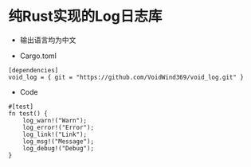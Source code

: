 # 纯Rust实现的Log日志库

* 输出语言均为中文

* Cargo.toml
```
[dependencies]
void_log = { git = "https://github.com/VoidWind369/void_log.git" }
```

* Code
```
#[test]
fn test() {
    log_warn!("Warn");
    log_error!("Error");
    log_link!("Link");
    log_msg!("Message");
    log_debug!("Debug");
}
```
